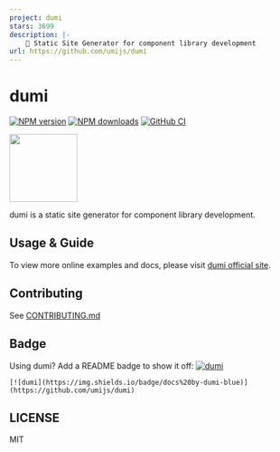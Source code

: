 ```yaml
---
project: dumi
stars: 3699
description: |-
    📖 Static Site Generator for component library development
url: https://github.com/umijs/dumi
---
```


# dumi

[![NPM version](https://img.shields.io/npm/v/dumi)](https://npmjs.org/package/dumi) [![NPM downloads](https://img.shields.io/npm/dm/dumi)](https://npmjs.org/package/dumi) [![GitHub CI](https://github.com/umijs/dumi/workflows/CI/badge.svg)](https://github.com/umijs/dumi)

<img src="https://gw.alipayobjects.com/zos/bmw-prod/d3e3eb39-1cd7-4aa5-827c-877deced6b7e/lalxt4g3_w256_h256.png" width="120">

dumi is a static site generator for component library development.

## Usage & Guide

To view more online examples and docs, please visit [dumi official site](https://d.umijs.org).

## Contributing

See [CONTRIBUTING.md](CONTRIBUTING.md)

## Badge

Using dumi? Add a README badge to show it off: [![dumi](https://img.shields.io/badge/docs%20by-dumi-blue)](https://github.com/umijs/dumi)

```
[![dumi](https://img.shields.io/badge/docs%20by-dumi-blue)](https://github.com/umijs/dumi)
```

## LICENSE

MIT


